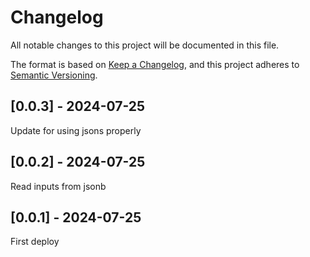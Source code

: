 # Changelog
All notable changes to this project will be documented in this file.

The format is based on [Keep a Changelog](https://keepachangelog.com/en/1.0.0/),
and this project adheres to [Semantic Versioning](https://semver.org/spec/v2.0.0.html).

## [0.0.3] - 2024-07-25
Update for using jsons properly

## [0.0.2] - 2024-07-25
Read inputs from jsonb

## [0.0.1] - 2024-07-25
First deploy
